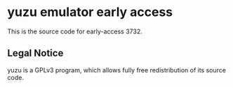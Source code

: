 yuzu emulator early access
=============

This is the source code for early-access 3732.

## Legal Notice

yuzu is a GPLv3 program, which allows fully free redistribution of its source code.